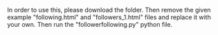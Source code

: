In order to use this, please download the folder. Then remove the given example "following.html" and "followers_1.html" files and replace it with your own. Then run the "followerfollowing.py" python file.
